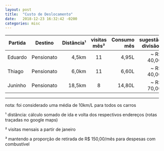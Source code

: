```yaml
---
layout: post
title:  "Custo de Deslocamento"
date:   2018-12-23 16:32:42 -0200
categories: misc
---
```


| Partida | Destino    | Distância¹ | visitas mês² | Consumo mês | sugestão divisão³ |
| ------- | ---------- | ---------: | :----------: | ----------: | ----------------: |
| Eduardo | Pensionato |      4,5km |      11      |       4,95L |        ~ R$ 40,00 |
| Thiago  | Pensionato |      6,0km |      11      |       6,60L |        ~ R$ 40,00 |
| Juninho | Pensionato |     18,5km |      8       |      14,80L |        ~ R$ 70,00 |

---
nota: foi considerado uma média de 10km/L para todos os carros

¹ distância: cálculo somado de ida e volta dos respectivos endereços (rotas traçadas no google maps)

² visitas mensais a partir de janeiro

³ mantendo a proporção de retirada de R$ 150,00/mês para despesas com combustível

